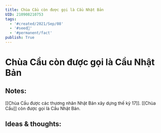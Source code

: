 ```yaml
---
title: Chùa Cầu còn được gọi là Cầu Nhật Bản
UID: 210908210753
tags:
  - '#created/2021/Sep/08'
  - '#seed🥜'
  - '#permanent/fact'
publish: True
---
```

# Chùa Cầu còn được gọi là Cầu Nhật Bản

## Notes:
[[Chùa Cầu được các thương nhân Nhật Bản xây dựng thế kỷ 17]]. [[Chùa Cầu]] còn được gọi là Cầu Nhật Bản.

## Ideas & thoughts:
